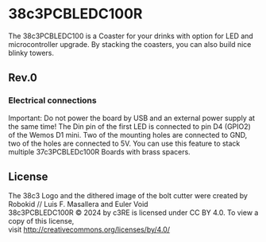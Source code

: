 # 38c3PCBLEDC100R
The 38c3PCBLEDC100 is a Coaster for your drinks with option for LED and microcontroller upgrade. By stacking the coasters, you can also build nice blinky towers.

## Rev.0
### Electrical connections
Important: Do not power the board by USB and an external power supply at the same time!
The Din pin of the first LED is connected to pin D4 (GPIO2) of the Wemos D1 mini. Two of the mounting holes are connected to GND, two of the holes are connected to 5V. You can use this feature to stack multiple 37c3PCBLEDc100R Boards with brass spacers.

## License
The 38c3 Logo and the dithered image of the bolt cutter were created by Robokid // Luis F. Masallera and Euler Void \
38c3PCBLEDC100R © 2024 by c3RE is licensed under CC BY 4.0. To view a copy of this license, \
visit http://creativecommons.org/licenses/by/4.0/
